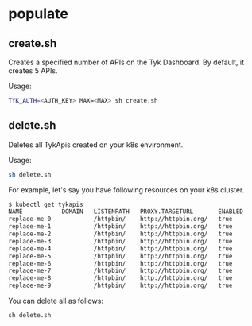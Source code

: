 # populate

## create.sh
Creates a specified number of APIs on the Tyk Dashboard. By default, it creates 5 APIs.

Usage:
```bash
TYK_AUTH=<AUTH_KEY> MAX=<MAX> sh create.sh
```

## delete.sh

Deletes all TykApis created on your k8s environment.

Usage: 
```bash
sh delete.sh
```

For example, let's say you have following resources on your k8s cluster.

```bash
$ kubectl get tykapis
NAME           DOMAIN   LISTENPATH   PROXY.TARGETURL       ENABLED
replace-me-0            /httpbin/    http://httpbin.org/   true
replace-me-1            /httpbin/    http://httpbin.org/   true
replace-me-2            /httpbin/    http://httpbin.org/   true
replace-me-3            /httpbin/    http://httpbin.org/   true
replace-me-4            /httpbin/    http://httpbin.org/   true
replace-me-5            /httpbin/    http://httpbin.org/   true
replace-me-6            /httpbin/    http://httpbin.org/   true
replace-me-7            /httpbin/    http://httpbin.org/   true
replace-me-8            /httpbin/    http://httpbin.org/   true
replace-me-9            /httpbin/    http://httpbin.org/   true
```

You can delete all as follows:
```
sh delete.sh
```